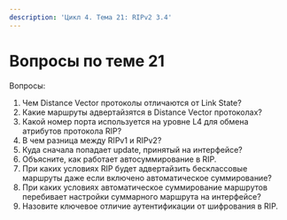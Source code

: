 ```yaml
---
description: 'Цикл 4. Тема 21: RIPv2 3.4'
---
```


# Вопросы по теме 21

Вопросы:  
1. Чем Distance Vector протоколы отличаются от Link State?  
2. Какие маршруты адвертайзятся в Distance Vector протоколах?  
3. Какой номер порта используется на уровне L4 для обмена атрибутов протокола RIP?  
4. В чем разница между RIPv1 и RIPv2?  
5. Куда сначала попадает update, принятый на интерфейсе?  
6. Объясните, как работает автосуммирование в RIP.  
7. При каких условиях RIP будет адвертайзить бесклассовые маршруты даже если включено автоматическое суммирование?  
8. При каких условиях автоматическое суммирование маршрутов перебивает настройки суммарного маршрута на интерфейсе?  
9. Назовите ключевое отличие аутентификации от шифрования в RIP.

